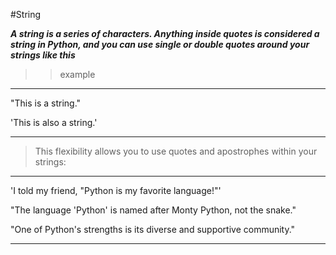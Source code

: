 #String

***A string is a series of characters. Anything inside quotes is considered a
string in Python, and you can use single or double quotes around your
strings like this***

>>example
___
"This is a string."

'This is also a string.'
___

> This flexibility allows you to use quotes and apostrophes within your strings:
___
'I told my friend, "Python is my favorite language!"'

"The language 'Python' is named after Monty Python, not the snake."

"One of Python's strengths is its diverse and supportive community."
___